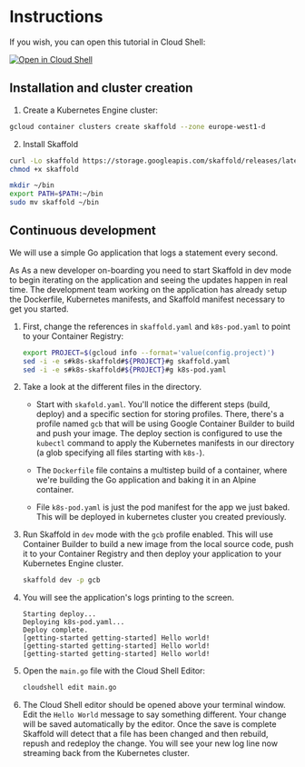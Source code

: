 # Instructions

If you wish, you can open this tutorial in Cloud Shell:

[![Open in Cloud Shell](http://gstatic.com/cloudssh/images/open-btn.svg)](https://console.cloud.google.com/cloudshell/open?git_repo=https%3A%2F%2Fgithub.com%2Fsh3lld00m%2Fskaffold-sample.git&page=editor&tutorial=Readme.md)


## Installation and cluster creation
1. Create a Kubernetes Engine cluster:
```bash
gcloud container clusters create skaffold --zone europe-west1-d
```

2. Install Skaffold
```bash
curl -Lo skaffold https://storage.googleapis.com/skaffold/releases/latest/skaffold-linux-amd64
chmod +x skaffold
```
```bash
mkdir ~/bin
export PATH=$PATH:~/bin
sudo mv skaffold ~/bin
```

## Continuous development

We will use a simple Go application that logs a statement every second.

As As a new developer on-boarding you need to start Skaffold in dev mode to
begin iterating on the application and seeing the updates happen in real time. 
The development team working on the application has already setup the Dockerfile,
Kubernetes manifests, and Skaffold manifest necessary to get you started.

1. 	First, change the references in ```skaffold.yaml``` and ```k8s-pod.yaml``` to point to your
	Container Registry:
	```bash
	export PROJECT=$(gcloud info --format='value(config.project)')
	sed -i -e s#k8s-skaffold#${PROJECT}#g skaffold.yaml
	sed -i -e s#k8s-skaffold#${PROJECT}#g k8s-pod.yaml
	```

2. 	Take a look at the different files in the directory.
 	
 	- 	Start with ```skafold.yaml```. You'll notice the different steps (build, deploy)
 		and a specific section for storing profiles. There, there's a profile named ```gcb```
 		that will be using Google Container Builder to build and push your image. The deploy
 		section is configured to use the ```kubectl``` command to apply the Kubernetes
		manifests in our directory (a glob specifying all files starting with ```k8s-```).
		
	-	The ```Dockerfile``` file contains a multistep build of a container, where we're building the Go
  		application and baking it in an Alpine container.
  		
  	- 	File ```k8s-pod.yaml``` is just the pod manifest for the app we just baked. This will be deployed in
  		kubernetes cluster you created previously.
  
3.	Run Skaffold in ```dev``` mode with the ```gcb``` profile enabled.
	This will use Container Builder to build a new image from the local source code,
	push it to your Container Registry and then deploy your application
	to your Kubernetes Engine cluster.

	```bash
	skaffold dev -p gcb
	```

4.	You will see the application's logs printing to the screen.

	```
	Starting deploy...
	Deploying k8s-pod.yaml...
	Deploy complete.
	[getting-started getting-started] Hello world!
	[getting-started getting-started] Hello world!
	[getting-started getting-started] Hello world!
	```

5.	Open the ```main.go``` file with the Cloud Shell Editor:

	```bash
	cloudshell edit main.go
	
	```

6.	The Cloud Shell editor should be opened above your terminal window. Edit the `Hello World`
	message to say something different. Your change will be saved automatically by the editor.
	Once the save is complete Skaffold will detect that a file has been changed and then
	rebuild, repush and redeploy the change. You will see your new log line now streaming back
	from the Kubernetes cluster.
